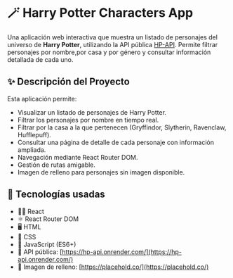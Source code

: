 # 🪄 Harry Potter Characters App

Una aplicación web interactiva que muestra un listado de personajes del universo de **Harry Potter**, utilizando la API pública [HP-API](https://hp-api.onrender.com/). Permite filtrar personajes por nombre,por casa y por género y consultar información detallada de cada uno.

## ✨ Descripción del Proyecto

Esta aplicación permite:

- Visualizar un listado de personajes de Harry Potter.
- Filtrar los personajes por nombre en tiempo real.
- Filtrar por la casa a la que pertenecen (Gryffindor, Slytherin, Ravenclaw, Hufflepuff).
- Consultar una página de detalle de cada personaje con información ampliada.
- Navegación mediante React Router DOM.
- Gestión de rutas amigable.
- Imagen de relleno para personajes sin imagen disponible.

## 🔗 Tecnologías usadas

- 🧙‍♂️ React
- ⚛️ React Router DOM
- 🖥️ HTML
- 🎨 CSS
- 🧠 JavaScript (ES6+)
- 📡 API pública: [https://hp-api.onrender.com/](https://hp-api.onrender.com/)
- 🔗 Imagen de relleno: [https://placehold.co/](https://placehold.co/)
